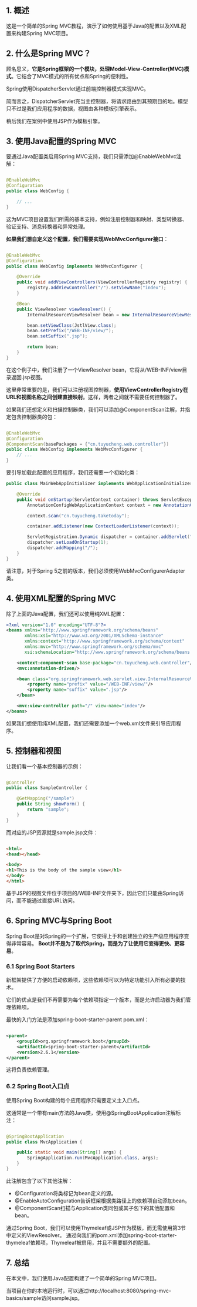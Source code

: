 ## 1. 概述

这是一个简单的Spring MVC教程，演示了如何使用基于Java的配置以及XML配置来构建Spring MVC项目。

## 2. 什么是Spring MVC？

顾名思义，**它是Spring框架的一个模块，处理Model-View-Controller(MVC)模式**。它结合了MVC模式的所有优点和Spring的便利性。

Spring使用DispatcherServlet通过前端控制器模式实现MVC。

简而言之，DispatcherServlet充当主控制器，将请求路由到其预期目的地。模型只不过是我们应用程序的数据，视图由各种模板引擎表示。

稍后我们在案例中使用JSP作为模板引擎。

## 3. 使用Java配置的Spring MVC

要通过Java配置类启用Spring MVC支持，我们只需添加@EnableWebMvc注解：

```java

@EnableWebMvc
@Configuration
public class WebConfig {

    // ...
}
```

这为MVC项目设置我们所需的基本支持，例如注册控制器和映射、类型转换器、验证支持、消息转换器和异常处理。

**如果我们想自定义这个配置，我们需要实现WebMvcConfigurer接口**：

```java

@EnableWebMvc
@Configuration
public class WebConfig implements WebMvcConfigurer {

    @Override
    public void addViewControllers(ViewControllerRegistry registry) {
        registry.addViewController("/").setViewName("index");
    }

    @Bean
    public ViewResolver viewResolver() {
        InternalResourceViewResolver bean = new InternalResourceViewResolver();

        bean.setViewClass(JstlView.class);
        bean.setPrefix("/WEB-INF/view/");
        bean.setSuffix(".jsp");

        return bean;
    }
}
```

在这个例子中，我们注册了一个ViewResolver bean，它将从/WEB-INF/view目录返回.jsp视图。

这里非常重要的是，我们可以注册视图控制器，**使用ViewControllerRegistry在URL和视图名称之间创建直接映射**。这样，两者之间就不需要任何控制器了。

如果我们还想定义和扫描控制器类，我们可以添加@ComponentScan注解，并指定包含控制器类的包：

```java

@EnableWebMvc
@Configuration
@ComponentScan(basePackages = {"cn.tuyucheng.web.controller"})
public class WebConfig implements WebMvcConfigurer {
    // ...
}
```

要引导加载此配置的应用程序，我们还需要一个初始化类：

```java
public class MainWebAppInitializer implements WebApplicationInitializer {

    @Override
    public void onStartup(ServletContext container) throws ServletException {
        AnnotationConfigWebApplicationContext context = new AnnotationConfigWebApplicationContext();

        context.scan("cn.tuyucheng.taketoday");

        container.addListener(new ContextLoaderListener(context));

        ServletRegistration.Dynamic dispatcher = container.addServlet("mvc", new DispatcherServlet(context));
        dispatcher.setLoadOnStartup(1);
        dispatcher.addMapping("/");
    }
}
```

请注意，对于Spring 5之前的版本，我们必须使用WebMvcConfigurerAdapter类。

## 4. 使用XML配置的Spring MVC

除了上面的Java配置，我们还可以使用纯XML配置：

```xml
<?xml version="1.0" encoding="UTF-8"?>
<beans xmlns="http://www.springframework.org/schema/beans"
       xmlns:xsi="http://www.w3.org/2001/XMLSchema-instance"
       xmlns:context="http://www.springframework.org/schema/context"
       xmlns:mvc="http://www.springframework.org/schema/mvc"
       xsi:schemaLocation="http://www.springframework.org/schema/beans http://www.springframework.org/schema/beans/spring-beans.xsd http://www.springframework.org/schema/context http://www.springframework.org/schema/context/spring-context.xsd http://www.springframework.org/schema/mvc http://www.springframework.org/schema/mvc/spring-mvc.xsd">

    <context:component-scan base-package="cn.tuyucheng.web.controller"/>
    <mvc:annotation-driven/>

    <bean class="org.springframework.web.servlet.view.InternalResourceViewResolver">
        <property name="prefix" value="/WEB-INF/view/"/>
        <property name="suffix" value=".jsp"/>
    </bean>

    <mvc:view-controller path="/" view-name="index"/>
</beans>
```

如果我们想使用纯XML配置，我们还需要添加一个web.xml文件来引导应用程序。

## 5. 控制器和视图

让我们看一个基本控制器的示例：

```java

@Controller
public class SampleController {

    @GetMapping("/sample")
    public String showForm() {
        return "sample";
    }
}
```

而对应的JSP资源就是sample.jsp文件：

```html

<html>
<head></head>

<body>
<h1>This is the body of the sample view</h1>
</body>
</html>
```

基于JSP的视图文件位于项目的/WEB-INF文件夹下，因此它们只能由Spring访问，而不能通过直接URL访问。

## 6. Spring MVC与Spring Boot

Spring Boot是对Spring的一个扩展，它使得上手和创建独立的生产级应用程序变得非常容易。
**Boot并不是为了取代Spring，而是为了让使用它变得更快、更容易**。

### 6.1 Spring Boot Starters

新框架提供了方便的启动依赖项，这些依赖项可以为特定功能引入所有必要的技术。

它们的优点是我们不再需要为每个依赖项指定一个版本，而是允许启动器为我们管理依赖项。

最快的入门方法是添加spring-boot-starter-parent pom.xml：

```xml

<parent>
    <groupId>org.springframework.boot</groupId>
    <artifactId>spring-boot-starter-parent</artifactId>
    <version>2.6.1</version>
</parent>
```

这将负责依赖管理。

### 6.2 Spring Boot入口点

使用Spring Boot构建的每个应用程序只需要定义主入口点。

这通常是一个带有main方法的Java类，使用@SpringBootApplication注解标注：

```java

@SpringBootApplication
public class MvcApplication {

    public static void main(String[] args) {
        SpringApplication.run(MvcApplication.class, args);
    }
}
```

此注解包含了以下其他注解：

+ @Configuration将类标记为bean定义的源。
+ @EnableAutoConfiguration告诉框架根据类路径上的依赖项自动添加bean。
+ @ComponentScan扫描与Application类同包或其子包下的其他配置和bean。

通过Spring Boot，我们可以使用Thymeleaf或JSP作为模板，而无需使用第3节中定义的ViewResolver。
通过向我们的pom.xml添加spring-boot-starter-thymeleaf依赖项，Thymeleaf被启用，并且不需要额外的配置。

## 7. 总结

在本文中，我们使用Java配置构建了一个简单的Spring MVC项目。

当项目在你的本地运行时，可以通过http://localhost:8080/spring-mvc-basics/sample访问sample.jsp。